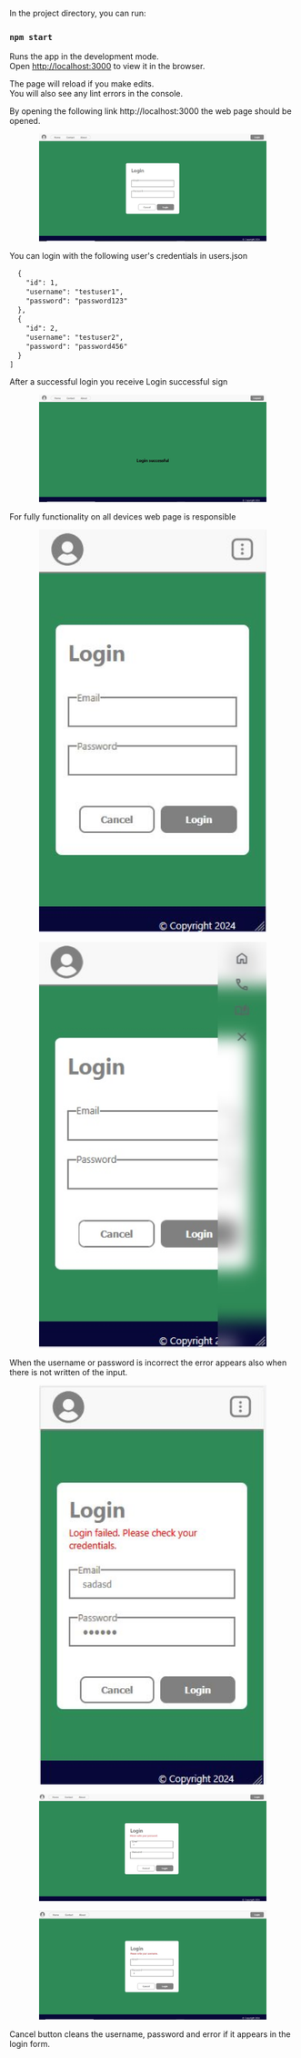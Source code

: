 
In the project directory, you can run:

### `npm start`

Runs the app in the development mode.\
Open [http://localhost:3000](http://localhost:3000) to view it in the browser.

The page will reload if you make edits.\
You will also see any lint errors in the console.

By opening the following link http://localhost:3000 the web page should be opened.

<p align="center">
  <img src="./src/Components/Assets/screenshot1.JPG" width="400" />
</p>

You can login with the following user's credentials in users.json

```[
  {
    "id": 1,
    "username": "testuser1",
    "password": "password123"
  },
  {
    "id": 2,
    "username": "testuser2",
    "password": "password456"
  }
]
```
After a successful login you receive Login successful sign

<p align="center">
  <img src="./src/Components/Assets/screenshot16.JPG" width="400" />
</p>

For fully functionality on all devices web page is responsible

<p align="center">
  <img src="./src/Components/Assets/screenshot7.JPG" width="400" />
</p>
<p align="center">
  <img src="./src/Components/Assets/screenshot10.JPG" width="400" />
</p>

When the username or password is incorrect the error appears also when there is not written of the input.

<p align="center">
  <img src="./src/Components/Assets/screenshot13.JPG" width="400" />
</p>
<p align="center">
  <img src="./src/Components/Assets/screenshot14.JPG" width="400" />
</p>
<p align="center">
  <img src="./src/Components/Assets/screenshot15.JPG" width="400" />
</p>

Cancel button cleans the username, password and error if it appears in the login form.
